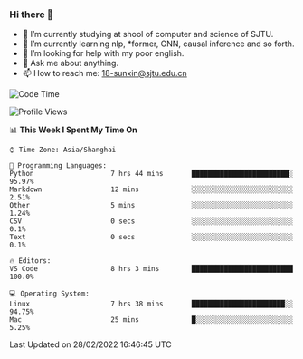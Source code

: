 ### Hi there 👋

<!--
**sunxin000/sunxin000** is a ✨ _special_ ✨ repository because its `README.md` (this file) appears on your GitHub profile.

Here are some ideas to get you started:

- 🔭 I’m currently working on ...
- 🌱 I’m currently learning ...
- 👯 I’m looking to collaborate on ...
- 🤔 I’m looking for help with ...
- 💬 Ask me about ...
- 📫 How to reach me: ...
- 😄 Pronouns: ...
- ⚡ Fun fact: ...
-->
- 🏫 I’m currently studying at shool of computer and science of SJTU.
- 🌱 I’m currently learning nlp, \*former, GNN, causal inference and so forth.
- 🤔 I’m looking for help with my poor english.
- 💬 Ask me about anything.
- 📫 How to reach me: 18-sunxin@sjtu.edu.cn
<!--START_SECTION:waka-->
![Code Time](http://img.shields.io/badge/Code%20Time-97%20hrs%2048%20mins-blue)

![Profile Views](http://img.shields.io/badge/Profile%20Views-5-blue)

📊 **This Week I Spent My Time On** 

```text
⌚︎ Time Zone: Asia/Shanghai

💬 Programming Languages: 
Python                   7 hrs 44 mins       ████████████████████████░   95.97% 
Markdown                 12 mins             ░░░░░░░░░░░░░░░░░░░░░░░░░   2.51% 
Other                    5 mins              ░░░░░░░░░░░░░░░░░░░░░░░░░   1.24% 
CSV                      0 secs              ░░░░░░░░░░░░░░░░░░░░░░░░░   0.1% 
Text                     0 secs              ░░░░░░░░░░░░░░░░░░░░░░░░░   0.1%

🔥 Editors: 
VS Code                  8 hrs 3 mins        █████████████████████████   100.0%

💻 Operating System: 
Linux                    7 hrs 38 mins       ███████████████████████░░   94.75% 
Mac                      25 mins             █░░░░░░░░░░░░░░░░░░░░░░░░   5.25%

```


 Last Updated on 28/02/2022 16:46:45 UTC
<!--END_SECTION:waka-->
